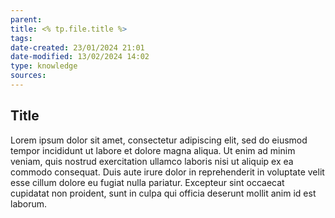 ```yaml
---
parent: 
title: <% tp.file.title %>
tags: 
date-created: 23/01/2024 21:01
date-modified: 13/02/2024 14:02
type: knowledge
sources:
---
```

## Title

Lorem ipsum dolor sit amet, consectetur adipiscing elit, sed do eiusmod tempor incididunt ut labore et dolore magna aliqua. Ut enim ad minim veniam, quis nostrud exercitation ullamco laboris nisi ut aliquip ex ea commodo consequat. Duis aute irure dolor in reprehenderit in voluptate velit esse cillum dolore eu fugiat nulla pariatur. Excepteur sint occaecat cupidatat non proident, sunt in culpa qui officia deserunt mollit anim id est laborum.

